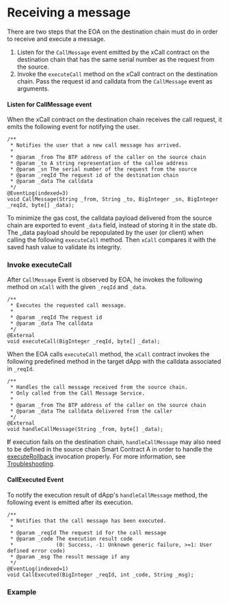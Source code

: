 # Receiving a message

There are two steps that the EOA on the destination chain must do in order to receive and execute a message.

1. Listen for the `CallMessage` event emitted by the xCall contract on the destination chain that has the same serial number as the request from the source.
2. Invoke the `executeCall` method on the xCall contract on the destination chain. Pass the request id and calldata from the `CallMessage` event as arguments.

#### Listen for CallMessage event

When the xCall contract on the destination chain receives the call request, it emits the following event for notifying the user.

```
/**
 * Notifies the user that a new call message has arrived.
 *
 * @param _from The BTP address of the caller on the source chain
 * @param _to A string representation of the callee address
 * @param _sn The serial number of the request from the source
 * @param _reqId The request id of the destination chain
 * @param _data The calldata
 */
@EventLog(indexed=3)
void CallMessage(String _from, String _to, BigInteger _sn, BigInteger _reqId, byte[] _data);
```

To minimize the gas cost, the calldata payload delivered from the source chain are exported to event `_data` field, instead of storing it in the state db. The \_data payload should be repopulated by the user (or client) when calling the following `executeCall` method. Then `xCall` compares it with the saved hash value to validate its integrity.

### Invoke executeCall

After `CallMessage` Event is observed by EOA, he invokes the following method on `xCall` with the given `_reqId` and `_data`.

```
/**
 * Executes the requested call message.
 *
 * @param _reqId The request id
 * @param _data The calldata
 */
@External
void executeCall(BigInteger _reqId, byte[] _data);
```

When the EOA calls `executeCall` method, the `xCall` contract invokes the following predefined method in the target dApp with the calldata associated in `_reqId`.

```
/**
 * Handles the call message received from the source chain.
 * Only called from the Call Message Service.
 *
 * @param _from The BTP address of the caller on the source chain
 * @param _data The calldata delivered from the caller
 */
@External
void handleCallMessage(String _from, byte[] _data);
```

**I**f execution fails on the destination chain, `handleCallMessage` may also need to be defined in the source chain Smart Contract A in order to handle the [executeRollback](https://github.com/icon-project/IIPs/blob/master/IIPS/iip-52.md#executerollback) invocation properly. For more information, see [Troubleshooting](../troubleshooting.md).

#### CallExecuted Event

To notify the execution result of dApp's `handleCallMessage` method, the following event is emitted after its execution.

```
/**
 * Notifies that the call message has been executed.
 *
 * @param _reqId The request id for the call message
 * @param _code The execution result code
 *              (0: Success, -1: Unknown generic failure, >=1: User defined error code)
 * @param _msg The result message if any
 */
@EventLog(indexed=1)
void CallExecuted(BigInteger _reqId, int _code, String _msg);
```

### Example

